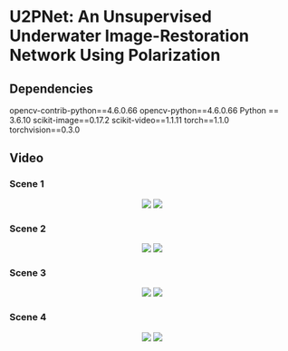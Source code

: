 <div align=left><div>

# U2PNet: An Unsupervised Underwater Image-Restoration Network Using Polarization

<div align=left><div>

## Dependencies

opencv-contrib-python==4.6.0.66
opencv-python==4.6.0.66
Python == 3.6.10
scikit-image==0.17.2
scikit-video==1.1.11
torch==1.1.0
torchvision==0.3.0



<div align=left><div>
  
## Video

<div align=left><div>
  
### Scene 1

<div align=center><img src="https://github.com/polwork/U-2Pnet/blob/main/Video/Viedeo1-Ori.gif" >                <img src="https://github.com/polwork/U-2Pnet/blob/main/Video/Viedeo1-U2P.gif"><div>
  
<div align=left><div>
  
### Scene 2
  
<div align=center><img src="https://github.com/polwork/U-2Pnet/blob/main/Video/Viedeo2-Ori.gif" >                <img src="https://github.com/polwork/U-2Pnet/blob/main/Video/Viedeo2-U2P.gif"><div>

<div align=left><div>

### Scene 3

<div align=center><img src="https://github.com/polwork/U-2Pnet/blob/main/Video/Viedeo3-Ori.gif" >                <img src="https://github.com/polwork/U-2Pnet/blob/main/Video/Viedeo3-U2P.gif"><div>

<div align=left><div>

### Scene 4

<div align=center><img src="https://github.com/polwork/U-2Pnet/blob/main/Video/Viedeo4-Ori.gif" >                <img src="https://github.com/polwork/U-2Pnet/blob/main/Video/Viedeo4-U2P.gif"><div>

